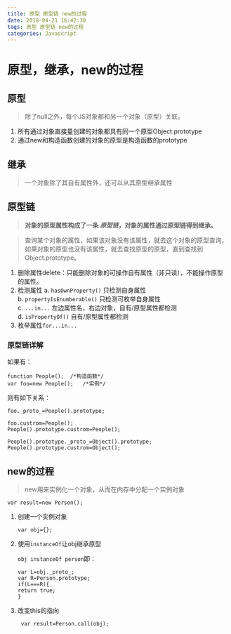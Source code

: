 ```yaml
---
title: 原型 原型链 new的过程
date: 2018-04-21 16:42:30
tags: 原型 原型链 new的过程
categories: Javascript
---
```


# 原型，继承，new的过程

## 原型
> 除了null之外，每个JS对象都和另一个对象（原型）关联。
1. 所有通过对象直接量创建的对象都具有同一个原型Object.prototype
2. 通过new和构造函数创建的对象的原型是构造函数的prototype

## 继承
> 一个对象除了其自有属性外，还可以从其原型继承属性

## 原型链
> **对象的原型属性构成了一条 *原型链*，对象的属性通过原型链得到继承。**

> 查询某个对象的属性，如果该对象没有该属性，就去这个对象的原型查询，如果对象的原型也没有该属性，就去查找原型的原型，直到查找到Object.prototype。

1. 删除属性delete：只能删除对象的可操作自有属性（非只读），不能操作原型的属性。
2. 检测属性
      a. `hasOwnProperty()` 只检测自身属性  
      b. `propertyIsEnumberable()` 只检测可枚举自身属性   
      c. `...in...` 左边属性名，右边对象，自有/原型属性都检测  
      d. `isPropertyOf()` 自有/原型属性都检测
3. 枚举属性`for...in...`

### 原型链详解
如果有：

```
function People();  /*构造函数*/
var foo=new People();   /*实例*/
```

则有如下关系：

```
foo._proto_=People().prototype;

foo.custrom=People();
People().prototype.custrom=People();

People().prototype._proto_=Object().prototype;
People().prototype.custrom=Object();

```


## new的过程
 > new用来实例化一个对象，从而在内存中分配一个实例对象

   `var result=new Person();`

1. 创建一个实例对象

    `var obj={};`

2. 使用`instanceOf`让obj继承原型

    `obj instanceOf person`即：

    ```
    var L=obj._proto_;
    var R=Person.prototype;
    if(L===R){
    return true;
    }
    ```

3. 改变this的指向

    ` var result=Person.call(obj);`
